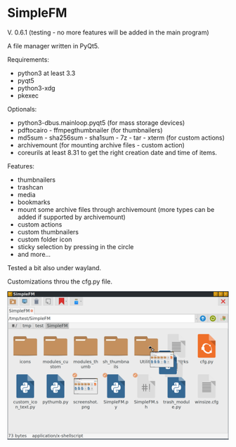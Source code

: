 # SimpleFM
V. 0.6.1 (testing - no more features will be added in the main program)

A file manager written in PyQt5.

Requirements:
- python3 at least 3.3
- pyqt5
- python3-xdg
- pkexec

Optionals:
- python3-dbus.mainloop.pyqt5 (for mass storage devices)
- pdftocairo - ffmpegthumbnailer (for thumbnailers)
- md5sum - sha256sum - sha1sum - 7z - tar - xterm (for custom actions)
- archivemount (for mounting archive files - custom action)
- coreurils at least 8.31 to get the right creation date and time of items.

Features:
- thumbnailers
- trashcan
- media
- bookmarks
- mount some archive files through archivemount (more types can be added if supported by archivemount) 
- custom actions
- custom thumbnailers
- custom folder icon
- sticky selection by pressing in the circle
- and more...

Tested a bit also under wayland.

Customizations throu the cfg.py file.


![My image](https://github.com/frank038/SimpleFM/blob/main/screenshot1.png)
